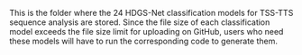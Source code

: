 This is the folder where the 24 HDGS-Net classification models for TSS-TTS sequence analysis are stored. 
Since the file size of each classification model exceeds the file size limit for uploading on GitHub, 
users who need these models will have to run the corresponding code to generate them.
